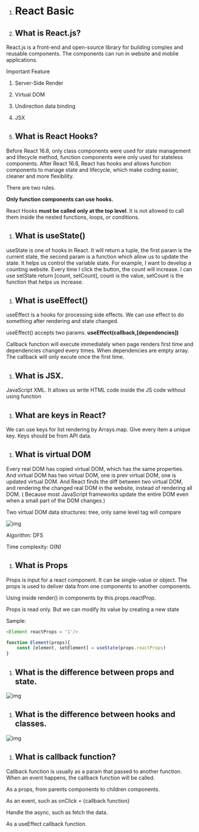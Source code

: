 1. # React Basic

1. ## What is React.js?

React.js is a front-end and open-source library for building complex and reusable components. The components can run in website and moblie applications.

Important Feature

1. Server-Side Render
2. Virtual DOM
3. Undirection data binding
4. JSX

1. ## What is React Hooks?

Before React 16.8, only class components were used for state management and lifecycle method, function components were only used for stateless components. After React 16.8, React has hooks and allows function components to manage state and lifecycle, which make coding easier, cleaner and more flexibility.

There are two rules.

**Only function components can use hooks.**

React Hooks **must be called only at the top level**. It is not allowed to call them inside the nested functions, loops, or conditions.

1. ## What is useState()

useState is one of hooks in React. It will return a tuple, the first param is the current state, the second param is a function which allow us to update the state. It helps us control the variable state. For example, I want to develop a counting website. Every time I click the button, the count will increase. I can use setState return [count, setCount], count is the value, setCount is the function that helps us increase.

1. ## What is useEffect()

useEffect is a hooks for processing side effects. We can use effect to do something after rendering and state changed. 

useEffect() accepts two params. **useEffect(callback,[dependencies])**

Callback function will execute immediately when page renders first time and dependencies changed every times. When dependencies are empty array. The callback will only excute once the first time.

1. ## What is JSX.

JavaScript XML. It allows us write HTML code inside the JS code without using function

1. ## What are keys in React?

We can use keys for list rendering by Arrays.map. Give every item a unique key. Keys should be from API data.

1. ## What is virtual DOM

Every real DOM has copied virtual DOM, which has the same properties. And virtual DOM has two virtual DOM, one is prev virtual DOM, one is updated virtual DOM. And React finds the diff between two virtual DOM, and rendering the changed real DOM in the website, instead of rendering all DOM. ( Because most JavaScript frameworks update the entire DOM even when a small part of the DOM changes.)

Two virtual DOM data structures: tree, only same level tag will compare 

![img](https://f6wrt0e6n4.feishu.cn/space/api/box/stream/download/asynccode/?code=YTJlNjY3MjFhOWRkYzJmODM1ZmZlM2Y1YWEwMjgxM2RfZHpNUjZadGJRcm54bUVQcHJZM3BKWFJ1ME5GR2xpek1fVG9rZW46RkczWWI3WWdobzh0TWF4dnpSbGN4eVg2bnJkXzE3MjA0MDM4Nzg6MTcyMDQwNzQ3OF9WNA)

Algorithm: DFS  

Time complexity: O(N) 

1. ## What is Props

Props is input for a react component. It can be single-value or object. The props is used to deliver data from one components to another components.

Using inside render() in components by this.props.reactProp.

Props is read only. But we can modify its value by creating a new state

Sample:

```JavaScript
<Element reactProps = '1'/>

function Element(props){
    const [element, setElement] = useState(props.reactProps)
}
```

1. ## What is the difference between props and state.

![img](https://f6wrt0e6n4.feishu.cn/space/api/box/stream/download/asynccode/?code=MjkzODdkMTE2Nzc5NzlhNzQ3ZGRiY2ViYTY2YWYyYzBfQ3I5MEpidmlGRFU3TVFvSkZveEQwajdjMGhZVnVPMlNfVG9rZW46UmwyZWJKOXFab3pnall4MDF2MWNJallBbldmXzE3MjA0MDM4Nzg6MTcyMDQwNzQ3OF9WNA)

1. ## What is the difference between hooks and classes.

![img](https://f6wrt0e6n4.feishu.cn/space/api/box/stream/download/asynccode/?code=OTg5OTFhMGYyZjVkMjJiNzhjZjhhNzNlYmRlMDgzYmZfUzhLNjZSVGlYV3BoNnMwRjhVWnF6NFVGTUJFVThLZjNfVG9rZW46WTY0RmJlbnBab1o1d014a3daWmNRMHNmblNBXzE3MjA0MDM4Nzg6MTcyMDQwNzQ3OF9WNA)

1. ## What is callback function?

Callback function is usually as a param that passed to another function. When an event happens, the callback function will be called.

As a props, from parents components to children components.

As an event, such as onClick = {callback function}

Handle the async, such as fetch the data.

As a useEffect callback function.